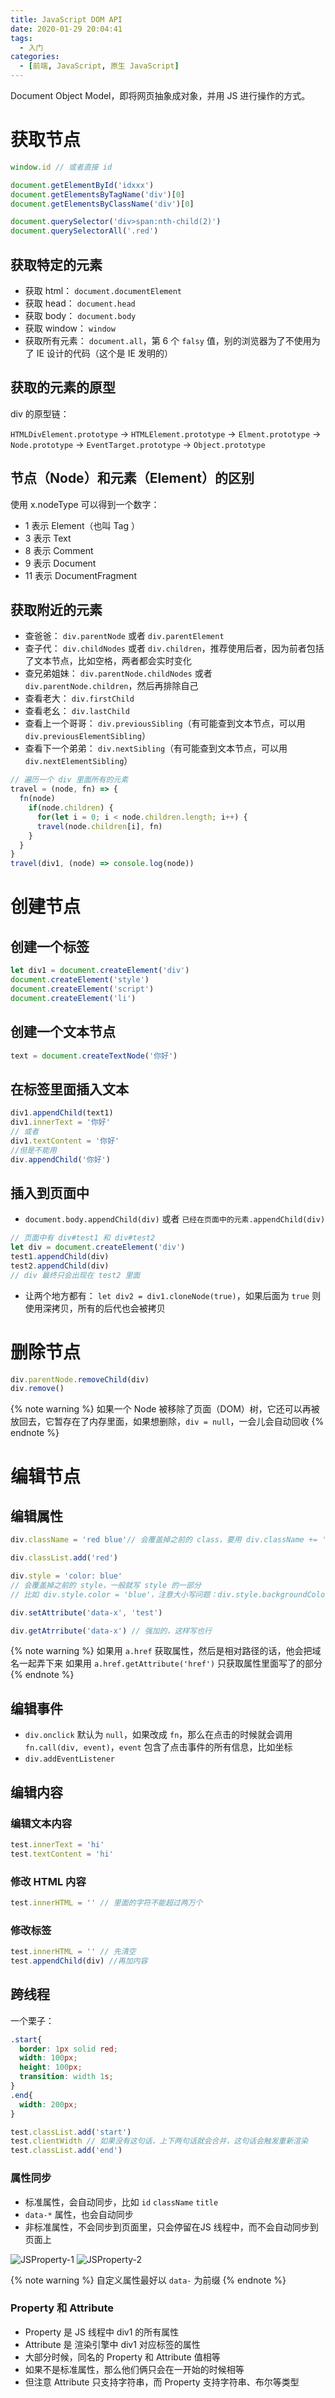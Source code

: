 ```yaml
---
title: JavaScript DOM API
date: 2020-01-29 20:04:41
tags:
  - 入门
categories:
  - [前端, JavaScript, 原生 JavaScript]
---
```


Document Object Model，即将网页抽象成对象，并用 JS 进行操作的方式。

<!-- more -->

# 获取节点

```js
window.id // 或者直接 id

document.getElementById('idxxx')
document.getElementsByTagName('div')[0]
document.getElementsByClassName('div')[0]

document.querySelector('div>span:nth-child(2)')
document.querySelectorAll('.red')
```

## 获取特定的元素

- 获取 html： `document.documentElement`
- 获取 head： `document.head`
- 获取 body： `document.body`
- 获取 window： `window`
- 获取所有元素： `document.all`，第 6 个 `falsy` 值，别的浏览器为了不使用为了 IE 设计的代码（这个是 IE 发明的）

## 获取的元素的原型

div 的原型链：

`HTMLDivElement.prototype` → `HTMLElement.prototype` → `Elment.prototype` → `Node.prototype` → `EventTarget.prototype` → `Object.prototype`

## 节点（Node）和元素（Element）的区别

使用 x.nodeType 可以得到一个数字：
- 1 表示 Element（也叫 Tag ）
- 3 表示 Text
- 8 表示 Comment
- 9 表示 Document
- 11 表示 DocumentFragment

## 获取附近的元素

- 查爸爸： `div.parentNode` 或者 `div.parentElement`
- 查子代： `div.childNodes` 或者 `div.children`，推荐使用后者，因为前者包括了文本节点，比如空格，两者都会实时变化
- 查兄弟姐妹： `div.parentNode.childNodes` 或者 `div.parentNode.children`，然后再排除自己
- 查看老大： `div.firstChild`
- 查看老幺： `div.lastChild`
- 查看上一个哥哥： `div.previousSibling`（有可能查到文本节点，可以用 `div.previousElementSibling`）
- 查看下一个弟弟： `div.nextSibling`（有可能查到文本节点，可以用 `div.nextElementSibling`）

```js
// 遍历一个 div 里面所有的元素
travel = (node, fn) => {
  fn(node)
    if(node.children) {
      for(let i = 0; i < node.children.length; i++) {
      travel(node.children[i], fn)
    }
  }
}
travel(div1, (node) => console.log(node))
```

# 创建节点

## 创建一个标签

```js
let div1 = document.createElement('div')
document.createElement('style')
document.createElement('script')
document.createElement('li')
```

## 创建一个文本节点

```js
text = document.createTextNode('你好')
```

## 在标签里面插入文本

```js
div1.appendChild(text1)
div1.innerText = '你好'
// 或者
div1.textContent = '你好'
//但是不能用
div.appendChild('你好')
```

## 插入到页面中

- `document.body.appendChild(div)` 或者 `已经在页面中的元素.appendChild(div)`

```js
// 页面中有 div#test1 和 div#test2
let div = document.createElement('div')
test1.appendChild(div)
test2.appendChild(div)
// div 最终只会出现在 test2 里面
```

- 让两个地方都有： `let div2 = div1.cloneNode(true)`，如果后面为 `true` 则使用深拷贝，所有的后代也会被拷贝

# 删除节点

```js
div.parentNode.removeChild(div)
div.remove()
```

{% note warning %}
如果一个 Node 被移除了页面（DOM）树，它还可以再被放回去，它暂存在了内存里面，如果想删除，`div = null`，一会儿会自动回收
{% endnote %}

# 编辑节点

## 编辑属性

```js
div.className = 'red blue'// 会覆盖掉之前的 class，要用 div.className += ' red'

div.classList.add('red')

div.style = 'color: blue'
// 会覆盖掉之前的 style，一般就写 style 的一部分
// 比如 div.style.color = 'blue'，注意大小写问题：div.style.backgroundColor

div.setAttribute('data-x', 'test')

div.getAtrribute('data-x') // 强加的，这样写也行
```

{% note warning %}
如果用 `a.href` 获取属性，然后是相对路径的话，他会把域名一起弄下来
如果用 `a.href.getAttribute('href')` 只获取属性里面写了的部分
{% endnote %}

## 编辑事件

- `div.onclick` 默认为 `null`，如果改成 `fn`，那么在点击的时候就会调用 `fn.call(div, event)`，`event` 包含了点击事件的所有信息，比如坐标
- `div.addEventListener`

## 编辑内容

### 编辑文本内容

```js
test.innerText = 'hi'
test.textContent = 'hi'
```

### 修改 HTML 内容

```js
test.innerHTML = '' // 里面的字符不能超过两万个
```

### 修改标签

```js
test.innerHTML = '' // 先清空
test.appendChild(div) //再加内容
```

## 跨线程

一个栗子：

```css
.start{
  border: 1px solid red;
  width: 100px;
  height: 100px;
  transition: width 1s;
}
.end{
  width: 200px;
}
```
```js
test.classList.add('start')
test.clientWidth // 如果没有这句话，上下两句话就会合并，这句话会触发重新渲染
test.classList.add('end')
```

### 属性同步

- 标准属性，会自动同步，比如 `id` `className` `title`
- `data-*` 属性，也会自动同步
- 非标准属性，不会同步到页面里，只会停留在JS 线程中，而不会自动同步到页面上

![JSProperty-1](https://hais-note-pics-1301462215.cos.ap-chengdu.myqcloud.com/JS-Property-1.png)
![JSProperty-2](https://hais-note-pics-1301462215.cos.ap-chengdu.myqcloud.com/JS-Property-2.png)

{% note warning %}
自定义属性最好以 `data-` 为前缀
{% endnote %}

### Property 和 Attribute

- Property 是 JS 线程中 div1 的所有属性
- Attribute 是 渲染引擎中 div1 对应标签的属性
- 大部分时候，同名的 Property 和 Attribute 值相等
- 如果不是标准属性，那么他们俩只会在一开始的时候相等
- 但注意 Attribute 只支持字符串，而 Property 支持字符串、布尔等类型